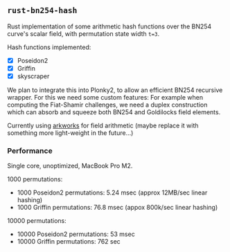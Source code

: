 
`rust-bn254-hash`
---------------

Rust implementation of some arithmetic hash functions over the BN254 curve's scalar field,
with permutation state width `t=3`. 

Hash functions implemented:

- [x] Poseidon2
- [x] Griffin
- [x] skyscraper

We plan to integrate this into Plonky2, to allow an efficient BN254 recursive wrapper.
For this we need some custom features: For example when computing the Fiat-Shamir
challenges, we need a duplex construction which can absorb and squeeze both
BN254 and Goldilocks field elements.

Currently using [arkworks](https://github.com/arkworks-rs) for field arithmetic
(maybe replace it with something more light-weight in the future...)

### Performance

Single core, unoptimized, MacBook Pro M2.

1000 permutations:

- 1000 Poseidon2 permutations: 5.24 msec (approx 12MB/sec linear hashing)
- 1000 Griffin permutations: 76.8 msec  (appox 800k/sec linear hashing)

10000 permutations:

- 10000 Poseidon2 permutations: 53 msec
- 10000 Griffin permutations: 762 sec
